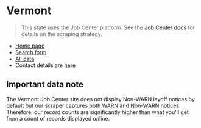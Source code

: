 # Vermont

> This state uses the Job Center platform. See the [Job Center docs](job_center.md)
> for details on the scraping strategy.

- [Home page](https://www.vermontjoblink.com/)
- [Search form](https://www.vermontjoblink.com/search/warn_lookups/new)
- [All data][]
- Contact details are [here](https://www.vermontjoblink.com/contact)

## Important data note

The Vermont Job Center site does not display Non-WARN layoff notices by default but our scraper captures both WARN and Non-WARN notices. Therefore, our record counts are significantly higher than what you'll get from a count of records displayed online.


[All data]: https://www.vermontjoblink.com/search/warn_lookups?utf8=%E2%9C%93&q%5Bemployer_name_cont%5D=&q%5Bmain_contact_contact_info_addresses_full_location_city_matches%5D=&q%5Bzipcode_code_start%5D=&q%5Bservice_delivery_area_id_eq%5D=&q%5Bnotice_on_gteq%5D=&q%5Bnotice_on_lteq%5D=&q%5Bnotice_eq%5D=true&commit=Search 
